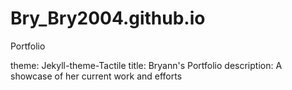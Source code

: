 # Bry_Bry2004.github.io
Portfolio

theme: Jekyll-theme-Tactile
title: Bryann's Portfolio
description: A showcase of her current work and efforts
